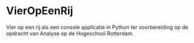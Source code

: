 # VierOpEenRij
Vier op een rij als een console applicatie in Python ter voorbereiding op de opdracht van Analyse op de Hogeschool Rotterdam.
